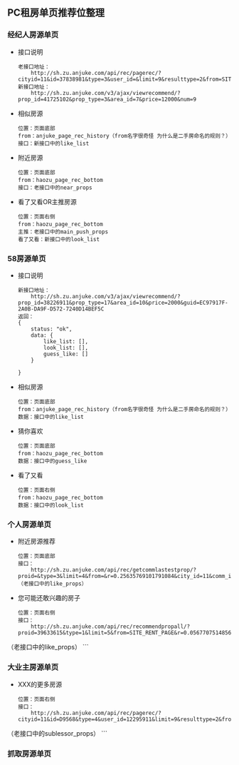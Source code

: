 ## PC租房单页推荐位整理

### 经纪人房源单页
* 接口说明

    ```
    老接口地址：
    	http://sh.zu.anjuke.com/api/rec/pagerec/?cityid=11&id=37838981&type=3&user_id=&limit=9&resulttype=2&from=SITE_RENT_PAGE&r=0.5729074440896511
    新接口地址：
    	http://sh.zu.anjuke.com/v3/ajax/viewrecommend/?prop_id=41725102&prop_type=3&area_id=7&price=12000&num=9
    ```
* 相似房源
    
    ```
    位置：页面底部
    from：anjuke_page_rec_history（from名字很奇怪 为什么是二手房命名的规则？）
    接口：新接口中的like_list
    ```

* 附近房源

    ```
    位置：页面底部
    from：haozu_page_rec_bottom
    接口：老接口中的near_props
    ```

* 看了又看OR主推房源
    
    ```
    位置：页面右侧
    from：haozu_page_rec_bottom
    主推：老接口中的main_push_props
    看了又看：新接口中的look_list
    ```

### 58房源单页

* 接口说明

    ```
    新接口地址：
    	http://sh.zu.anjuke.com/v3/ajax/viewrecommend/?prop_id=38226911&prop_type=17&area_id=10&price=2000&guid=EC97917F-2A0B-DA9F-D572-7240D14BEF5C
    返回：
    {
        status: "ok",
        data: {
            like_list: [],
            look_list: [],
            guess_like: []
        }
    
    }
    ```
* 相似房源
    
    ```
    位置：页面底部
    from：anjuke_page_rec_history（from名字很奇怪 为什么是二手房命名的规则？）
    数据：接口中的like_list
    ```
   
* 猜你喜欢

    ```
    位置：页面底部
    from：haozu_page_rec_bottom
    数据：接口中的guess_like
    ```
    
* 看了又看
    
    ```
    位置：页面右侧
    from：haozu_page_rec_bottom
    数据：接口中的look_list
    ```
### 个人房源单页
* 附近房源推荐

    ```
    位置：页面底部
    接口：
    	http://sh.zu.anjuke.com/api/rec/getcommlastestprop/?proid=&type=3&limit=4&from=&r=0.25635769101791084&city_id=11&comm_id=3511&min=4&del_prop_id=39633615（老接口中的like_props）
	
    ```
* 您可能还敢兴趣的房子

    ```
    位置：页面右侧
    接口：
    	http://sh.zu.anjuke.com/api/rec/recommendpropall/?proid=39633615&type=1&limit=5&from=SITE_RENT_PAGE&r=0.05677075148560107
（老接口中的like_props）
    ```
    
### 大业主房源单页

* XXX的更多房源

    ```
    位置：页面右侧
    接口：
    	http://sh.zu.anjuke.com/api/rec/pagerec/?cityid=11&id=D9568&type=4&user_id=12295911&limit=9&resulttype=2&from=SITE_RENT_PAGE&r=0.19598456099629402
（老接口中的sublessor_props）
    ```
    
### 抓取房源单页

    